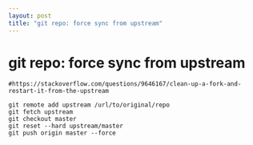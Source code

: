```yaml
---
layout: post
title: "git repo: force sync from upstream"
---
```


# git repo: force sync from upstream

```
#https://stackoverflow.com/questions/9646167/clean-up-a-fork-and-restart-it-from-the-upstream

git remote add upstream /url/to/original/repo
git fetch upstream
git checkout master
git reset --hard upstream/master  
git push origin master --force 
```
